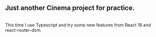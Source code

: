 <h2>Just another Cinema project for practice.</h2> <br>
This time I use Typescript and try some new features from React 18 and react-router-dom.
